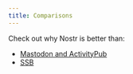 ```yaml
---
title: Comparisons
---
```


Check out why Nostr is better than:

- [Mastodon and ActivityPub](/comparisons/mastodon)
- [SSB](/comparisons/ssb)
